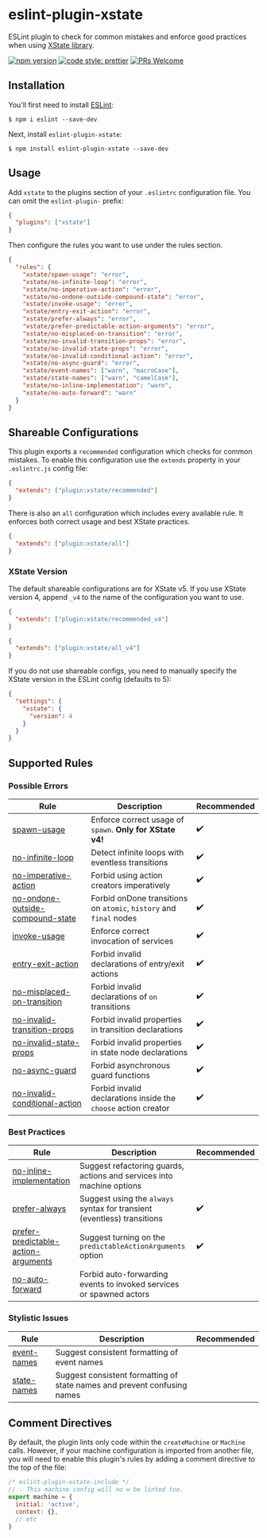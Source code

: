 # eslint-plugin-xstate

ESLint plugin to check for common mistakes and enforce good practices when using [XState library](https://xstate.js.org/).

[![npm version](https://img.shields.io/npm/v/eslint-plugin-xstate)](https://npmjs.com/package/eslint-plugin-xstate)
[![code style: prettier](https://img.shields.io/badge/code_style-prettier-ff69b4.svg)](https://github.com/prettier/prettier)
[![PRs Welcome](https://img.shields.io/badge/PRs-welcome-brightgreen.svg?style=flat-square)](http://makeapullrequest.com)

## Installation

You'll first need to install [ESLint](http://eslint.org):

```
$ npm i eslint --save-dev
```

Next, install `eslint-plugin-xstate`:

```
$ npm install eslint-plugin-xstate --save-dev
```

## Usage

Add `xstate` to the plugins section of your `.eslintrc` configuration file. You can omit the `eslint-plugin-` prefix:

```json
{
  "plugins": ["xstate"]
}
```

Then configure the rules you want to use under the rules section.

```json
{
  "rules": {
    "xstate/spawn-usage": "error",
    "xstate/no-infinite-loop": "error",
    "xstate/no-imperative-action": "error",
    "xstate/no-ondone-outside-compound-state": "error",
    "xstate/invoke-usage": "error",
    "xstate/entry-exit-action": "error",
    "xstate/prefer-always": "error",
    "xstate/prefer-predictable-action-arguments": "error",
    "xstate/no-misplaced-on-transition": "error",
    "xstate/no-invalid-transition-props": "error",
    "xstate/no-invalid-state-props": "error",
    "xstate/no-invalid-conditional-action": "error",
    "xstate/no-async-guard": "error",
    "xstate/event-names": ["warn", "macroCase"],
    "xstate/state-names": ["warn", "camelCase"],
    "xstate/no-inline-implementation": "warn",
    "xstate/no-auto-forward": "warn"
  }
}
```

## Shareable Configurations

This plugin exports a `recommended` configuration which checks for common mistakes. To enable this configuration use the `extends` property in your `.eslintrc.js` config file:

```json
{
  "extends": ["plugin:xstate/recommended"]
}
```

There is also an `all` configuration which includes every available rule. It enforces both correct usage and best XState practices.

```json
{
  "extends": ["plugin:xstate/all"]
}
```

### XState Version
The default shareable configurations are for XState v5. If you use XState version 4, append `_v4` to the name of the configuration you want to use.

```json
{
  "extends": ["plugin:xstate/recommended_v4"]
}
```

```json
{
  "extends": ["plugin:xstate/all_v4"]
}
```

If you do not use shareable configs, you need to manually specify the XState version in the ESLint config (defaults to 5):
```json
{
  "settings": {
    "xstate": {
      "version": 4
    }
  }
}
```

## Supported Rules

### Possible Errors

| Rule                                                                               | Description                                                        | Recommended        |
| ---------------------------------------------------------------------------------- | ------------------------------------------------------------------ | ------------------ |
| [spawn-usage](docs/rules/spawn-usage.md)                                           | Enforce correct usage of `spawn`. **Only for XState v4!**          | :heavy_check_mark: |
| [no-infinite-loop](docs/rules/no-infinite-loop.md)                                 | Detect infinite loops with eventless transitions                   | :heavy_check_mark: |
| [no-imperative-action](docs/rules/no-imperative-action.md)                         | Forbid using action creators imperatively                          | :heavy_check_mark: |
| [no-ondone-outside-compound-state](docs/rules/no-ondone-outside-compound-state.md) | Forbid onDone transitions on `atomic`, `history` and `final` nodes | :heavy_check_mark: |
| [invoke-usage](docs/rules/invoke-usage.md)                                         | Enforce correct invocation of services                             | :heavy_check_mark: |
| [entry-exit-action](docs/rules/entry-exit-action.md)                               | Forbid invalid declarations of entry/exit actions                  | :heavy_check_mark: |
| [no-misplaced-on-transition](docs/rules/no-misplaced-on-transition.md)             | Forbid invalid declarations of `on` transitions                    | :heavy_check_mark: |
| [no-invalid-transition-props](docs/rules/no-invalid-transition-props.md)           | Forbid invalid properties in transition declarations               | :heavy_check_mark: |
| [no-invalid-state-props](docs/rules/no-invalid-state-props.md)                     | Forbid invalid properties in state node declarations               | :heavy_check_mark: |
| [no-async-guard](docs/rules/no-async-guard.md)                                     | Forbid asynchronous guard functions                                | :heavy_check_mark: |
| [no-invalid-conditional-action](docs/rules/no-invalid-conditional-action.md)       | Forbid invalid declarations inside the `choose` action creator     | :heavy_check_mark: |

### Best Practices

| Rule                                                               | Description                                                             | Recommended        |
| ------------------------------------------------------------------ | ----------------------------------------------------------------------- | ------------------ |
| [no-inline-implementation](docs/rules/no-inline-implementation.md) | Suggest refactoring guards, actions and services into machine options   |                    |
| [prefer-always](docs/rules/prefer-always.md)                       | Suggest using the `always` syntax for transient (eventless) transitions | :heavy_check_mark: |
| [prefer-predictable-action-arguments](docs/rules/prefer-predictable-action-arguments.md) | Suggest turning on the `predictableActionArguments` option | :heavy_check_mark: |
| [no-auto-forward](docs/rules/no-auto-forward.md)                   | Forbid auto-forwarding events to invoked services or spawned actors     |                    |

### Stylistic Issues

| Rule                                     | Description                                                              | Recommended |
| ---------------------------------------- | ------------------------------------------------------------------------ | ----------- |
| [event-names](docs/rules/event-names.md) | Suggest consistent formatting of event names                             |             |
| [state-names](docs/rules/state-names.md) | Suggest consistent formatting of state names and prevent confusing names |             |

## Comment Directives

By default, the plugin lints only code within the `createMachine` or `Machine` calls. However, if your machine configuration is imported from another file, you will need to enable this plugin's rules by adding a comment directive to the top of the file:

```js
/* eslint-plugin-xstate-include */
// 💡 This machine config will no w be linted too.
export machine = {
  initial: 'active',
  context: {},
  // etc
}
```
